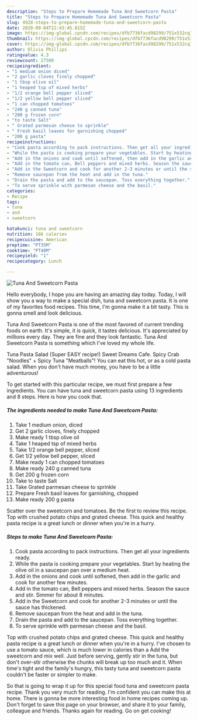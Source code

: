 ```yaml
---
description: "Steps to Prepare Homemade Tuna And Sweetcorn Pasta"
title: "Steps to Prepare Homemade Tuna And Sweetcorn Pasta"
slug: 4928-steps-to-prepare-homemade-tuna-and-sweetcorn-pasta
date: 2020-09-04T22:43:45.815Z
image: https://img-global.cpcdn.com/recipes/dfb7736facd98299/751x532cq70/tuna-and-sweetcorn-pasta-recipe-main-photo.jpg
thumbnail: https://img-global.cpcdn.com/recipes/dfb7736facd98299/751x532cq70/tuna-and-sweetcorn-pasta-recipe-main-photo.jpg
cover: https://img-global.cpcdn.com/recipes/dfb7736facd98299/751x532cq70/tuna-and-sweetcorn-pasta-recipe-main-photo.jpg
author: Olivia Phillips
ratingvalue: 4.3
reviewcount: 27500
recipeingredient:
- "1 medium onion diced"
- "2 garlic cloves finely chopped"
- "1 tbsp olive oil"
- "1 heaped tsp of mixed herbs"
- "1/2 orange bell pepper sliced"
- "1/2 yellow bell pepper sliced"
- "1 can chopped tomatoes"
- "240 g canned tuna"
- "200 g frozen corn"
- "to taste Salt"
- " Grated parmesan cheese to sprinkle"
- " Fresh basil leaves for garnishing chopped"
- "200 g pasta"
recipeinstructions:
- "Cook pasta according to pack instructions. Then get all your ingredients ready."
- "While the pasta is cooking prepare your vegetables. Start by heating the olive oil in a saucepan pan over a medium heat."
- "Add in the onions and cook until softened, then add in the garlic and cook for another few minutes."
- "Add in the tomato can, Bell peppers and mixed herbs. Season the sauce and stir. Simmer for about 8 minutes."
- "Add in the Sweetcorn and cook for another 2-3 minutes or until the sauce has thickened."
- "Remove saucepan from the heat and add in the tuna."
- "Drain the pasta and add to the saucepan. Toss everything together."
- "To serve sprinkle with parmesan cheese and the basil."
categories:
- Recipe
tags:
- tuna
- and
- sweetcorn

katakunci: tuna and sweetcorn 
nutrition: 166 calories
recipecuisine: American
preptime: "PT35M"
cooktime: "PT40M"
recipeyield: "1"
recipecategory: Lunch

---
```



![Tuna And Sweetcorn Pasta](https://img-global.cpcdn.com/recipes/dfb7736facd98299/751x532cq70/tuna-and-sweetcorn-pasta-recipe-main-photo.jpg)

Hello everybody, I hope you are having an amazing day today. Today, I will show you a way to make a special dish, tuna and sweetcorn pasta. It is one of my favorites food recipes. This time, I'm gonna make it a bit tasty. This is gonna smell and look delicious.

Tuna And Sweetcorn Pasta is one of the most favored of current trending foods on earth. It's simple, it is quick, it tastes delicious. It's appreciated by millions every day. They are fine and they look fantastic. Tuna And Sweetcorn Pasta is something which I've loved my whole life.

Tuna Pasta Salad (Super EASY recipe!) Sweet Dreams Cafe. Spicy Crab &#34;Noodles&#34; + Spicy Tuna &#34;Meatballs&#34;! You can eat this hot, or as a cold pasta salad. When you don&#39;t have much money, you have to be a little adventurous!


To get started with this particular recipe, we must first prepare a few ingredients. You can have tuna and sweetcorn pasta using 13 ingredients and 8 steps. Here is how you cook that.

<!--inarticleads1-->

##### The ingredients needed to make Tuna And Sweetcorn Pasta:

1. Take 1 medium onion, diced
1. Get 2 garlic cloves, finely chopped
1. Make ready 1 tbsp olive oil
1. Take 1 heaped tsp of mixed herbs
1. Take 1/2 orange bell pepper, sliced
1. Get 1/2 yellow bell pepper, sliced
1. Make ready 1 can chopped tomatoes
1. Make ready 240 g canned tuna
1. Get 200 g frozen corn
1. Take to taste Salt
1. Take  Grated parmesan cheese to sprinkle
1. Prepare  Fresh basil leaves for garnishing, chopped
1. Make ready 200 g pasta


Scatter over the sweetcorn and tomatoes. Be the first to review this recipe. Top with crushed potato chips and grated cheese. This quick and healthy pasta recipe is a great lunch or dinner when you&#39;re in a hurry. 

<!--inarticleads2-->

##### Steps to make Tuna And Sweetcorn Pasta:

1. Cook pasta according to pack instructions. Then get all your ingredients ready.
1. While the pasta is cooking prepare your vegetables. Start by heating the olive oil in a saucepan pan over a medium heat.
1. Add in the onions and cook until softened, then add in the garlic and cook for another few minutes.
1. Add in the tomato can, Bell peppers and mixed herbs. Season the sauce and stir. Simmer for about 8 minutes.
1. Add in the Sweetcorn and cook for another 2-3 minutes or until the sauce has thickened.
1. Remove saucepan from the heat and add in the tuna.
1. Drain the pasta and add to the saucepan. Toss everything together.
1. To serve sprinkle with parmesan cheese and the basil.


Top with crushed potato chips and grated cheese. This quick and healthy pasta recipe is a great lunch or dinner when you&#39;re in a hurry. I&#39;ve chosen to use a tomato sauce, which is much lower in calories than a Add the sweetcorn and mix well. Just before serving, gently stir in the tuna, but don&#39;t over-stir otherwise the chunks will break up too much and it. When time&#39;s tight and the family&#39;s hungry, this tasty tuna and sweetcorn pasta couldn&#39;t be faster or simpler to make. 

So that is going to wrap it up for this special food tuna and sweetcorn pasta recipe. Thank you very much for reading. I'm confident you can make this at home. There is gonna be more interesting food in home recipes coming up. Don't forget to save this page on your browser, and share it to your family, colleague and friends. Thanks again for reading. Go on get cooking!
